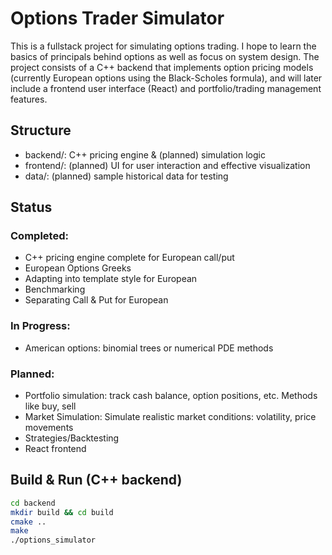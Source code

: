 # Options Trader Simulator

This is a fullstack project for simulating options trading. I hope to learn the basics of 
principals behind options as well as focus on system design.
The project consists of a C++ backend that implements option pricing models (currently European 
options using the Black-Scholes formula), and will later include a frontend user interface
(React) and portfolio/trading management features.

## Structure

- backend/: C++ pricing engine & (planned) simulation logic 
- frontend/: (planned) UI for user interaction and effective visualization
- data/: (planned) sample historical data for testing

## Status

### Completed:
- C++ pricing engine complete for European call/put
- European Options Greeks
- Adapting into template style for European
- Benchmarking
- Separating Call & Put for European


### In Progress:
- American options: binomial trees or numerical PDE methods

### Planned:
- Portfolio simulation: track cash balance, option positions, etc. Methods like buy, sell 
- Market Simulation: Simulate realistic market conditions: volatility, price movements
- Strategies/Backtesting
- React frontend

## Build & Run (C++ backend)

```bash
cd backend
mkdir build && cd build
cmake ..
make
./options_simulator
```